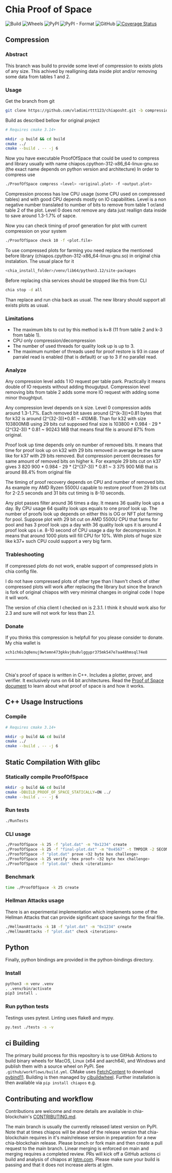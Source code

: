 # Chia Proof of Space
![Build](https://github.com/Chia-Network/chiapos/actions/workflows/build-test-cplusplus.yml/badge.svg)
![Wheels](https://github.com/Chia-Network/chiapos/actions/workflows/build-wheels.yml/badge.svg)
![PyPI](https://img.shields.io/pypi/v/chiapos?logo=pypi)
![PyPI - Format](https://img.shields.io/pypi/format/chiapos?logo=pypi)
![GitHub](https://img.shields.io/github/license/Chia-Network/chiapos?logo=Github)
[![Coverage Status](https://coveralls.io/repos/github/Chia-Network/chiapos/badge.svg?branch=main)](https://coveralls.io/github/Chia-Network/chiapos?branch=main)
## Compression
### Abstract
This branch was build to provide some level of compression to exists plots of any size. 
This achived by realligning data inside plot and/or removing some data from tables 1 and 2.

### Usage
Get the branch from git
```bash
git clone https://github.com/vladimirttt123/chiaposht.git -b compression
```
Build as described bellow for original project
```bash
# Requires cmake 3.14+

mkdir -p build && cd build
cmake ../
cmake --build . -- -j 6
```

Now you have executable ProofOfSpace that could be used to compress and library usually with name
chiapos.cpython-312-x86_64-linux-gnu.so (the exact name depends on python version and architecture)
In order to compress use
```bash
./ProofOfSpace compress <level> <original.plot> -f <output.plot>
```
Compression process has low CPU usage (some CPU used on compressed tables) and with good CPU 
depends mostly on IO capabilities.
Level is a non negative number translated to number of bits to remove from table 1 or/and table 2 of the plot. 
Level 0 does not remove any data just reallign data inside to save around 1.3-1.7% of sapce.

Now you can check timing of proof generation for plot with current compression on your system
```bash
./ProofOfSpace check 10 -f <plot.file>
```
To use compressed plots for farming you need replace the mentioned before 
library (chiapos.cpython-312-x86_64-linux-gnu.so) in original chia instalation.
The usual place for it 
```bash
<chia_install_folder>/venv/lib64/python3.12/site-packages
```
Before replacing chia services should be stopped like this from CLI
```bash
chia stop -d all
```
Than replace and run chia back as usual. The new library should support all exists plots as usual.

### Limitations
* The maximum bits to cut by this method is k+8 (11 from table 2 and k-3 from table 1).
* CPU only compression/decompression
* The number of used threads for quality look up is up to 3.
* The maximum number of threads used for proof restore is 93 
in case of parralel read is enabled (that is default) or 
up to 3 if no parallel read.


### Analyze

Any compression level adds 1 IO request per table park. 
Practically it means double of IO requests without adding thougutput.
Compression level removing bits from table 2 adds some more IO request 
with adding some minor thoughtput.

Any compression level depends on k size. Level 0 compression adds around 1.3-1.7%.
Each removed bit saves around (2^(k-3))*0.81 bytes that for k32 is around 
(2^(32-3))*0.81 ~ 410MiB. Than for k32 with size 103800MiB using 29 bits cut supposed final size
is 103800 * 0.984 - 29 * (2^(32-3)) * 0.81 ~ 90243 MiB that means final file is around 87% from original.

Proof look up time depends only on number of removed bits. 
It means that time for proof look up on k32 with 29 bits removed 
in average be the same like for k37 with 29 bits removed. 
But compression percent decreases for same amount of removed bits on higher k. 
For example 29 bits cut on k37 gives 3 820 900 * 0.984 - 29 * (2^(37-3)) * 0.81 ~ 3 375 900 MiB
that is around 88.4% from original file

The timing of proof recovery depends on CPU and number of removed bits. 
As example my AMD Ryzen 5500U capable 
to restore proof from 29 bits cut for 2-2.5 seconds and 31 bits cut timing is 8-10 seconds.

Any plot passes filter around 36 times a day. It means 36 quality look ups a day.
By CPU usage 64 quality look ups equals to one proof look up. 
The number of proofs look up depends on either this is OG or NFT plot farming for pool.
Suppose plot with 29 bit cut on AMD 5500U CPU that farms for pool and has 3 proof
look ups a day with 36 quality look ups it is around 4 proof look ups i.e. 8-10 second
of CPU usage a day for decompression. It means that around 1000 plots will fill CPU for 10%.
With plots of huge size like k37+ such CPU could support a very big farm.

### Trableshooting
If compressed plots do not work, enable support of compressed plots in chia config file.

I do not have compressed plots of other type than I havn't check of other compressed plots 
will work after replacing the library but since the branch is fork of original chiapos with
very minimal changes in original code I hope it will work.

The version of chia client I checked on is 2.3.1. I think it should work also for 2.3 
and sure will not work for less than 2.1.

### Donate
If you thinks this compression is helpfull for you please consider to donate. My chia wallet is
```bash
xch1ch6s3q0enuj9wtemn473gkkvj0u8vlggypr375mk547e7aa48hmsql74e8
```

-------------------------------------------------------------------------------------------
#

Chia's proof of space is written in C++. Includes a plotter, prover, and
verifier. It exclusively runs on 64 bit architectures. Read the
[Proof of Space document](https://www.chia.net/wp-content/uploads/2022/09/Chia_Proof_of_Space_Construction_v1.1.pdf) to
learn about what proof of space is and how it works.

## C++ Usage Instructions

### Compile

```bash
# Requires cmake 3.14+

mkdir -p build && cd build
cmake ../
cmake --build . -- -j 6
```

## Static Compilation With glibc
### Statically compile ProofOfSpace
```bash
mkdir -p build && cd build
cmake -DBUILD_PROOF_OF_SPACE_STATICALLY=ON ../
cmake --build . -- -j 6
```

### Run tests

```bash
./RunTests
```

### CLI usage

```bash
./ProofOfSpace -k 25 -f "plot.dat" -m "0x1234" create
./ProofOfSpace -k 25 -f "final-plot.dat" -m "0x4567" -t TMPDIR -2 SECOND_TMPDIR create
./ProofOfSpace -f "plot.dat" prove <32 byte hex challenge>
./ProofOfSpace -k 25 verify <hex proof> <32 byte hex challenge>
./ProofOfSpace -f "plot.dat" check <iterations>
```

### Benchmark

```bash
time ./ProofOfSpace -k 25 create
```


### Hellman Attacks usage

There is an experimental implementation which implements some of the Hellman
Attacks that can provide significant space savings for the final file.


```bash
./HellmanAttacks -k 18 -f "plot.dat" -m "0x1234" create
./HellmanAttacks -f "plot.dat" check <iterations>
```

## Python

Finally, python bindings are provided in the python-bindings directory.

### Install

```bash
python3 -m venv .venv
. .venv/bin/activate
pip3 install .
```

### Run python tests

Testings uses pytest. Linting uses flake8 and mypy.

```bash
py.test ./tests -s -v
```

## ci Building
The primary build process for this repository is to use GitHub Actions to
build binary wheels for MacOS, Linux (x64 and aarch64), and Windows and publish
them with a source wheel on PyPi. See `.github/workflows/build.yml`. CMake uses
[FetchContent](https://cmake.org/cmake/help/latest/module/FetchContent.html)
to download [pybind11](https://github.com/pybind/pybind11). Building is then
managed by [cibuildwheel](https://github.com/joerick/cibuildwheel). Further
installation is then available via `pip install chiapos` e.g.

## Contributing and workflow
Contributions are welcome and more details are available in chia-blockchain's
[CONTRIBUTING.md](https://github.com/Chia-Network/chia-blockchain/blob/main/CONTRIBUTING.md).

The main branch is usually the currently released latest version on PyPI.
Note that at times chiapos will be ahead of the release version that
chia-blockchain requires in it's main/release version in preparation for a
new chia-blockchain release. Please branch or fork main and then create a
pull request to the main branch. Linear merging is enforced on main and
merging requires a completed review. PRs will kick off a GitHub actions ci build
and analysis of chiapos at
[lgtm.com](https://lgtm.com/projects/g/Chia-Network/chiapos/?mode=list). Please
make sure your build is passing and that it does not increase alerts at lgtm.
